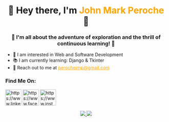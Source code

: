 <h1 align ="center"> 👋 Hey there, I'm <span style="color: orange">John Mark Peroche</span> 👋 </h1>
<h3 align ="center"> 🚀 I'm all about the adventure of exploration and the thrill of continuous learning! 🚀</h3>

<ul align="left">
  <li>🔎 I am interested in Web and Software Development </li>
  <li>📚 I am currently learning: Django & Tkinter</li>
  <li>📧 Reach out to me at <a target="_blank" href="mailto:perochejmp@gmail.com" style='color: orange;'>perochejmp@gmail.com</a></li>  
</ul>
<h3 align="left">Find Me On:</h3>
<a href="https://www.linkedin.com/in/john-mark-peroche-61a756229/" target="blank"><img width="50" height="50" src="https://img.icons8.com/fluency/48/linkedin.png" alt="https://www.linkedin.com/in/john-mark-peroche-61a756229/"/></a>
<a href="https://www.facebook.com/johnmark.pacaldoperoche/" target="blank"><img width="50" height="50" src="https://img.icons8.com/fluency/48/facebook.png" alt="https://www.facebook.com/johnmark.pacaldoperoche/"/></a>
<a href="https://www.instagram.com/jamaaaaaaaaaaaak/" target="blank"><img width="50" height="50" src="https://img.icons8.com/fluency/48/instagram-new.png" alt="https://www.instagram.com/jamaaaaaaaaaaaak/"/></a>

<br>

<p align="center">
  <a href="https://github.com/Java-rice"><img src="https://github-readme-stats.vercel.app/api?username=Java-rice&theme=slateorange&count_private=true">            <a href="https://github.com/Java-rice"><img src="https://github-readme-streak-stats.herokuapp.com/?user=Java-rice&theme=slateorange&include_all_commits=true&count_private=true"></a>
</p>

